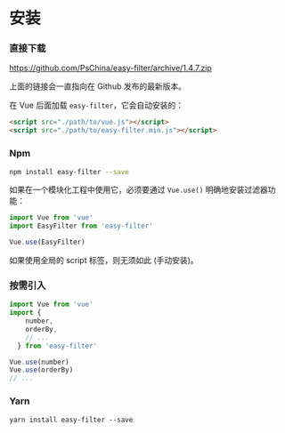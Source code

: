 <script>
    import '@style/style.scss';
    export default {}
</script>

# 安装

### 直接下载

<a href="https://github.com/PsChina/easy-filter/archive/1.4.7.zip">https://github.com/PsChina/easy-filter/archive/1.4.7.zip</a>

上面的链接会一直指向在 Github 发布的最新版本。

在 Vue 后面加载 `easy-filter`，它会自动安装的：

```html
<script src="./path/to/vue.js"></script>
<script src="./path/to/easy-filter.min.js"></script>
```

### Npm

```bash
npm install easy-filter --save
```

如果在一个模块化工程中使用它，必须要通过 `Vue.use()` 明确地安装过滤器功能：

```js
import Vue from 'vue'
import EasyFilter from 'easy-filter'

Vue.use(EasyFilter)
```

如果使用全局的 script 标签，则无须如此 (手动安装)。


### 按需引入

```js
import Vue from 'vue'
import { 
    number,
    orderBy,
    // ...
  } from 'easy-filter'

Vue.use(number)
Vue.use(orderBy)
// ...
```

### Yarn
```
yarn install easy-filter --save
```